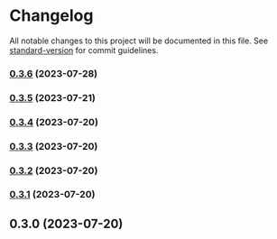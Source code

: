 # Changelog

All notable changes to this project will be documented in this file. See [standard-version](https://github.com/conventional-changelog/standard-version) for commit guidelines.

### [0.3.6](https://github.com/x007xyz/genCode4Swagger/compare/v0.3.5...v0.3.6) (2023-07-28)

### [0.3.5](https://github.com/x007xyz/genCode4Swagger/compare/v0.3.4...v0.3.5) (2023-07-21)

### [0.3.4](https://github.com/x007xyz/genCode4Swagger/compare/v0.3.3...v0.3.4) (2023-07-20)

### [0.3.3](https://github.com/x007xyz/genCode4Swagger/compare/v0.3.2...v0.3.3) (2023-07-20)

### [0.3.2](https://github.com/x007xyz/genCode4Swagger/compare/v0.3.1...v0.3.2) (2023-07-20)

### [0.3.1](https://github.com/x007xyz/genCode4Swagger/compare/v0.3.0...v0.3.1) (2023-07-20)

## 0.3.0 (2023-07-20)

